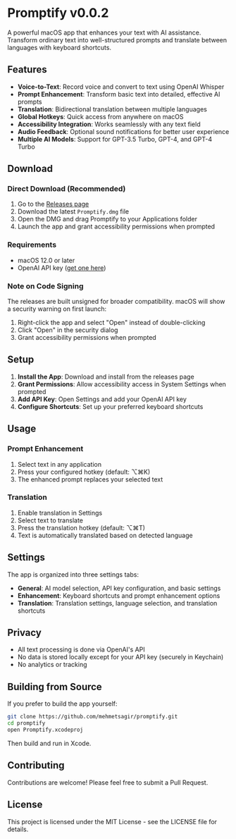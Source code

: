 # Promptify v0.0.2

A powerful macOS app that enhances your text with AI assistance. Transform ordinary text into well-structured prompts and translate between languages with keyboard shortcuts.

## Features

- **Voice-to-Text**: Record voice and convert to text using OpenAI Whisper
- **Prompt Enhancement**: Transform basic text into detailed, effective AI prompts  
- **Translation**: Bidirectional translation between multiple languages
- **Global Hotkeys**: Quick access from anywhere on macOS
- **Accessibility Integration**: Works seamlessly with any text field
- **Audio Feedback**: Optional sound notifications for better user experience
- **Multiple AI Models**: Support for GPT-3.5 Turbo, GPT-4, and GPT-4 Turbo

## Download

### Direct Download (Recommended)
1. Go to the [Releases page](https://github.com/mehmetsagir/promptify/releases)
2. Download the latest `Promptify.dmg` file
3. Open the DMG and drag Promptify to your Applications folder
4. Launch the app and grant accessibility permissions when prompted

### Requirements
- macOS 12.0 or later
- OpenAI API key ([get one here](https://platform.openai.com))

### Note on Code Signing
The releases are built unsigned for broader compatibility. macOS will show a security warning on first launch:
1. Right-click the app and select "Open" instead of double-clicking
2. Click "Open" in the security dialog
3. Grant accessibility permissions when prompted

## Setup

1. **Install the App**: Download and install from the releases page
2. **Grant Permissions**: Allow accessibility access in System Settings when prompted
3. **Add API Key**: Open Settings and add your OpenAI API key
4. **Configure Shortcuts**: Set up your preferred keyboard shortcuts

## Usage

### Prompt Enhancement
1. Select text in any application
2. Press your configured hotkey (default: ⌥⌘K)
3. The enhanced prompt replaces your selected text

### Translation
1. Enable translation in Settings
2. Select text to translate
3. Press the translation hotkey (default: ⌥⌘T)
4. Text is automatically translated based on detected language

## Settings

The app is organized into three settings tabs:

- **General**: AI model selection, API key configuration, and basic settings
- **Enhancement**: Keyboard shortcuts and prompt enhancement options
- **Translation**: Translation settings, language selection, and translation shortcuts

## Privacy

- All text processing is done via OpenAI's API
- No data is stored locally except for your API key (securely in Keychain)
- No analytics or tracking

## Building from Source

If you prefer to build the app yourself:

```bash
git clone https://github.com/mehmetsagir/promptify.git
cd promptify
open Promptify.xcodeproj
```

Then build and run in Xcode.

## Contributing

Contributions are welcome! Please feel free to submit a Pull Request.

## License

This project is licensed under the MIT License - see the LICENSE file for details.